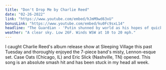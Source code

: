 ```yaml
---
title: "Don't Drop Me by Charlie Reed"
date: "02-26-2022"
link: "https://www.youtube.com/embed/hJmM9wd63xU"
bonusLink: "https://www.youtube.com/embed/ku0Fc9sxL14"
headline: "The Guardian - 'Putin shunned by world as his hopes of quick victory evaporate'"
weather: "A clear sky. Low 26F. Winds WSW at 10 to 20 mph."
---
```


I caught Charlie Reed's album release show at Sleeping Village this past Tuesday and thoroughly enjoyed the 7-piece band's misty, Lennon-esque set. Case Oats (Chicago, IL) and Eric Slick (Nashville, TN) opened. This song is an absolute smash hit and has been stuck in my head all week.
